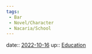 ```yaml
---
tags:
 - Bar
 - Novel/Character
 - Nacaria/School
---
```


date:: [2022-10-16](Daily_Note/2022-10-16.md)
up:: [Education](../Topics/Education.md)


